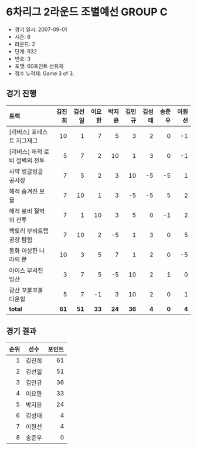 # 6차리그 2라운드 조별예선 GROUP C

- 경기 일시: 2007-09-01
- 시즌: 6
- 라운드: 2
- 단계: R32
- 번호: 3
- 포맷: 60포인트 선취제
- 점수 누적제: Game 3 of 3.





## 경기 진행

| 트랙 | 김진희 | 김선일 | 이요한 | 박지윤 | 김민규 | 김성태 | 송준우 | 이원선 |
|:---|---:|---:|---:|---:|---:|---:|---:|---:|
| [리버스] 포레스트 지그재그 | 10 | 1 | 7 | 5 | 3 | 2 | 0 | -1 |
| [리버스] 해적 로비 절벽의 전투 | 5 | 7 | 2 | 10 | 1 | 3 | 0 | -1 |
| 사막 빙글빙글 공사장 | 7 | 5 | 2 | 3 | 10 | -5 | -5 | 1 |
| 해적 숨겨진 보물 | 7 | 10 | 1 | 3 | -5 | -5 | 5 | 2 |
| 해적 로비 절벽의 전투 | 7 | 1 | 10 | 3 | 5 | 0 | -1 | 2 |
| 팩토리 부비트랩 공장 탐험 | 7 | 10 | 2 | -5 | 1 | 3 | 0 | 5 |
| 동화 이상한 나라의 문 | 10 | 3 | 5 | 7 | 1 | 2 | 0 | -5 |
| 아이스 부서진 빙산 | 3 | 7 | 5 | -5 | 10 | 2 | 1 | 0 |
| 광산 꼬불꼬불 다운힐 | 5 | 7 | -1 | 3 | 10 | 2 | 0 | 1 |
| __total__ | __61__ | __51__ | __33__ | __24__ | __36__ | __4__ | __0__ | __4__ |




## 경기 결과

| 순위 | 선수 | 포인트 |
|---:|:---:|---:|
| 1 | 김진희 | 61 |
| 2 | 김선일 | 51 |
| 3 | 김민규 | 36 |
| 4 | 이요한 | 33 |
| 5 | 박지윤 | 24 |
| 6 | 김성태 | 4 |
| 7 | 이원선 | 4 |
| 8 | 송준우 | 0 |

